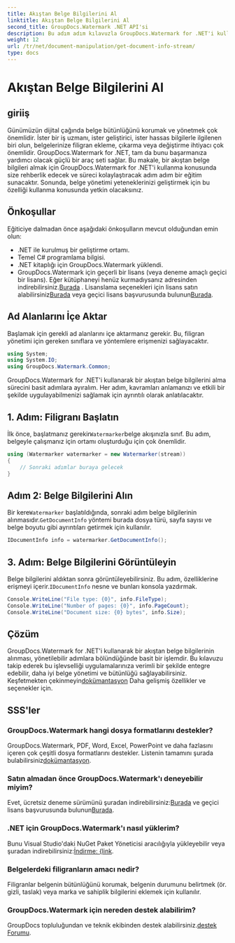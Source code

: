 ```yaml
---
title: Akıştan Belge Bilgilerini Al
linktitle: Akıştan Belge Bilgilerini Al
second_title: GroupDocs.Watermark .NET API'si
description: Bu adım adım kılavuzla GroupDocs.Watermark for .NET'i kullanarak bir akıştan belge bilgilerini nasıl alacağınızı öğrenin. Belge yönetimi yetenekleriniz zahmetsizce.
weight: 12
url: /tr/net/document-manipulation/get-document-info-stream/
type: docs
---
```

# Akıştan Belge Bilgilerini Al

## giriiş
Günümüzün dijital çağında belge bütünlüğünü korumak ve yönetmek çok önemlidir. İster bir iş uzmanı, ister geliştirici, ister hassas bilgilerle ilgilenen biri olun, belgelerinize filigran ekleme, çıkarma veya değiştirme ihtiyacı çok önemlidir. GroupDocs.Watermark for .NET, tam da bunu başarmanıza yardımcı olacak güçlü bir araç seti sağlar. Bu makale, bir akıştan belge bilgileri almak için GroupDocs.Watermark for .NET'i kullanma konusunda size rehberlik edecek ve süreci kolaylaştıracak adım adım bir eğitim sunacaktır. Sonunda, belge yönetimi yeteneklerinizi geliştirmek için bu özelliği kullanma konusunda yetkin olacaksınız.
## Önkoşullar
Eğiticiye dalmadan önce aşağıdaki önkoşulların mevcut olduğundan emin olun:
- .NET ile kurulmuş bir geliştirme ortamı.
- Temel C# programlama bilgisi.
- .NET kitaplığı için GroupDocs.Watermark yüklendi.
- GroupDocs.Watermark için geçerli bir lisans (veya deneme amaçlı geçici bir lisans).
 Eğer kütüphaneyi henüz kurmadıysanız adresinden indirebilirsiniz.[Burada](https://releases.groupdocs.com/Watermark/net/) . Lisanslama seçenekleri için lisans satın alabilirsiniz[Burada](https://purchase.groupdocs.com/buy) veya geçici lisans başvurusunda bulunun[Burada](https://purchase.groupdocs.com/temporary-license/).
## Ad Alanlarını İçe Aktar
Başlamak için gerekli ad alanlarını içe aktarmanız gerekir. Bu, filigran yönetimi için gereken sınıflara ve yöntemlere erişmenizi sağlayacaktır.
```csharp
using System;
using System.IO;
using GroupDocs.Watermark.Common;
```
GroupDocs.Watermark for .NET'i kullanarak bir akıştan belge bilgilerini alma sürecini basit adımlara ayıralım. Her adım, kavramları anlamanızı ve etkili bir şekilde uygulayabilmenizi sağlamak için ayrıntılı olarak anlatılacaktır.
## 1. Adım: Filigranı Başlatın
 İlk önce, başlatmanız gerekir`Watermarker`belge akışınızla sınıf. Bu adım, belgeyle çalışmanız için ortamı oluşturduğu için çok önemlidir.
```csharp
using (Watermarker watermarker = new Watermarker(stream))
{
    // Sonraki adımlar buraya gelecek
}
```
## Adım 2: Belge Bilgilerini Alın
 Bir kere`Watermarker` başlatıldığında, sonraki adım belge bilgilerinin alınmasıdır.`GetDocumentInfo` yöntemi burada dosya türü, sayfa sayısı ve belge boyutu gibi ayrıntıları getirmek için kullanılır.
```csharp
IDocumentInfo info = watermarker.GetDocumentInfo();
```
## 3. Adım: Belge Bilgilerini Görüntüleyin
 Belge bilgilerini aldıktan sonra görüntüleyebilirsiniz. Bu adım, özelliklerine erişmeyi içerir.`IDocumentInfo` nesne ve bunları konsola yazdırmak.
```csharp
Console.WriteLine("File type: {0}", info.FileType);
Console.WriteLine("Number of pages: {0}", info.PageCount);
Console.WriteLine("Document size: {0} bytes", info.Size);
```

## Çözüm
 GroupDocs.Watermark for .NET'i kullanarak bir akıştan belge bilgilerinin alınması, yönetilebilir adımlara bölündüğünde basit bir işlemdir. Bu kılavuzu takip ederek bu işlevselliği uygulamalarınıza verimli bir şekilde entegre edebilir, daha iyi belge yönetimi ve bütünlüğü sağlayabilirsiniz. Keşfetmekten çekinmeyin[dokümantasyon](https://tutorials.groupdocs.com/Watermark/net/) Daha gelişmiş özellikler ve seçenekler için.
## SSS'ler
### GroupDocs.Watermark hangi dosya formatlarını destekler?
 GroupDocs.Watermark, PDF, Word, Excel, PowerPoint ve daha fazlasını içeren çok çeşitli dosya formatlarını destekler. Listenin tamamını şurada bulabilirsiniz[dokümantasyon](https://tutorials.groupdocs.com/Watermark/net/).
### Satın almadan önce GroupDocs.Watermark'ı deneyebilir miyim?
 Evet, ücretsiz deneme sürümünü şuradan indirebilirsiniz:[Burada](https://releases.groupdocs.com/) ve geçici lisans başvurusunda bulunun[Burada](https://purchase.groupdocs.com/temporary-license/).
### .NET için GroupDocs.Watermark'ı nasıl yüklerim?
 Bunu Visual Studio'daki NuGet Paket Yöneticisi aracılığıyla yükleyebilir veya şuradan indirebilirsiniz:[İndirme: {link](https://releases.groupdocs.com/Watermark/net/).
### Belgelerdeki filigranların amacı nedir?
Filigranlar belgenin bütünlüğünü korumak, belgenin durumunu belirtmek (ör. gizli, taslak) veya marka ve sahiplik bilgilerini eklemek için kullanılır.
### GroupDocs.Watermark için nereden destek alabilirim?
 GroupDocs topluluğundan ve teknik ekibinden destek alabilirsiniz.[destek Forumu](https://forum.groupdocs.com/c/watermark/19).